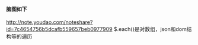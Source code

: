 #### 脑图如下
http://note.youdao.com/noteshare?id=7c4654756b5dcafb559657beb0977909
$.each()是对数组，json和dom结构等的遍历
